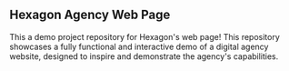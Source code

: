## Hexagon Agency Web Page


<p>This a demo project repository for Hexagon's web page! This repository showcases a fully functional and interactive demo of a digital agency website, designed to inspire and demonstrate the agency's capabilities.</p>
